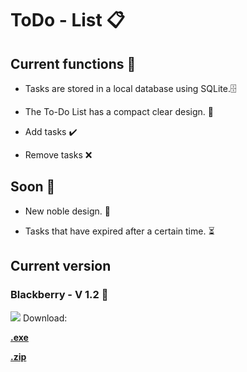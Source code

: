 <h1> ToDo - List 📋</h1>
<h2> Current functions 🌌</h2>

- Tasks are stored in a local database using SQLite.🗄

- The To-Do List has a compact clear design. 🔮

- Add tasks ✔️

- Remove tasks ❌

<h2>Soon  💭</h2>

- New noble design. 👑

- Tasks that have expired after a certain time. ⏳


<h2>Current version</h2>
<h3>Blackberry - V 1.2 🍇</h3>
<img src="https://user-images.githubusercontent.com/72759193/111850894-cc4d4f00-8911-11eb-85f9-7f554b8f4039.png" />

</h3> Download: </h3>
<p><a href="https://github.com/Halaszka/ToDo-List/raw/master/ToDo-List.exe"><b>.exe</b></a></p>
<a href="https://github.com/Halaszka/ToDo-List/archive/refs/heads/master.zip"><b>.zip</b></a>
